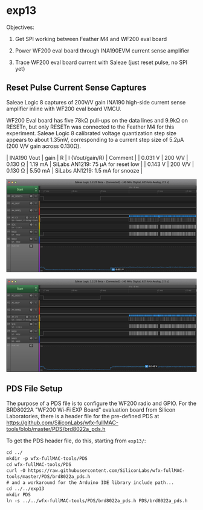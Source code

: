 # exp13

Objectives:

1. Get SPI working between Feather M4 and WF200 eval board

2. Power WF200 eval board through INA190EVM current sense amplifier

3. Trace WF200 eval board current with Saleae (just reset pulse, no SPI yet)


## Reset Pulse Current Sense Captures

Saleae Logic 8 captures of 200V/V gain INA190 high-side current sense amplifier
inline with WF200 eval board VMCU.

WF200 Eval board has five 78kΩ pull-ups on the data lines and 9.9kΩ on RESETn,
but only RESETn was connected to the Feather M4 for this experiment. Saleae
Logic 8 calibrated voltage quantization step size appears to about 1.35mV,
corresponding to a current step size of 5.2µA (200 V/V gain across 0.130Ω).

| INA190 Vout | gain    | R       | I (Vout/gain/R) | Comment                            |
| 0.031 V     | 200 V/V | 0.130 Ω | 1.19 mA         | SiLabs AN1219: 75 µA for reset low |
| 0.143 V     | 200 V/V | 0.130 Ω | 5.50 mA         | SiLabs AN1219: 1.5 mA for snooze   |

![reset low 31mV](reset_pulse_capture_31mV.png)

![reset high 143mV](reset_pulse_capture_143mV.png)

<!--
## Console Log 1 (clang stdout)

This uses the zero-buf branch of samblenny/wfx-fullMAC-driver at commit
[54842b4](https://github.com/samblenny/wfx-fullMAC-driver/commit/54842b4931d10a7119db337ba30ed2ff5dd6d959)

See [console_log_1.txt](console_log_1.txt)


## Console Log 2 (Arduino serial monitor)

This uses the zero-buf branch of samblenny/wfx-fullMAC-driver at commit
[54842b4](https://github.com/samblenny/wfx-fullMAC-driver/commit/54842b4931d10a7119db337ba30ed2ff5dd6d959)

See [console_log_2_arduino.txt](console_log_2.txt)


## Console Log Diff

See [console_log_diff.txt](console_log_diff.txt)
-->

## PDS File Setup

The purpose of a PDS file is to configure the WF200 radio and GPIO. For the
BRD8022A "WF200 Wi-Fi EXP Board" evaluation board from Silicon Laboratories,
there is a header file for the pre-defined PDS at
https://github.com/SiliconLabs/wfx-fullMAC-tools/blob/master/PDS/brd8022a_pds.h

To get the PDS header file, do this, starting from `exp13/`:
```
cd ../
mkdir -p wfx-fullMAC-tools/PDS
cd wfx-fullMAC-tools/PDS
curl -O https://raw.githubusercontent.com/SiliconLabs/wfx-fullMAC-tools/master/PDS/brd8022a_pds.h
# and a workaround for the Arduino IDE library include path...
cd ../../exp13
mkdir PDS
ln -s ../../wfx-fullMAC-tools/PDS/brd8022a_pds.h PDS/brd8022a_pds.h
```
